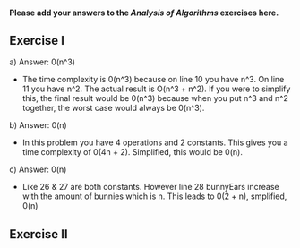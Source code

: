 #### Please add your answers to the ***Analysis of  Algorithms*** exercises here.

## Exercise I

a) Answer: 0(n^3)

- The time complexity is 0(n^3) because on line 10 you have n^3.  On line 11 you have n^2.  The actual result is O(n^3 + n^2).  If you were to simplify this, the final result would be 0(n^3) because when you put n^3 and n^2 together, the worst case would always be 0(n^3).


b) Answer: 0(n)

- In this problem you have 4 operations and 2 constants.  This gives you a time complexity of 0(4n + 2).  Simplified, this would be 0(n).


c) Answer: 0(n)

- Like 26 & 27 are both constants.  However line 28 bunnyEars increase with the amount of bunnies which is n.  This leads to 0(2 + n), smplified, 0(n)

## Exercise II


